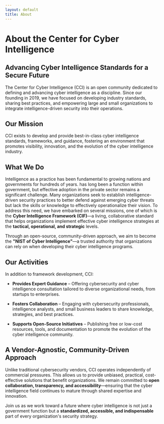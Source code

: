 ```yaml
---
layout: default
title: About
---
```


# About the Center for Cyber Intelligence

<div class="cyber-container">
  <h2>Advancing Cyber Intelligence Standards for a Secure Future</h2>

  <p>The Center for Cyber Intelligence (CCI) is an open community dedicated to defining and advancing cyber intelligence as a discipline. Since our founding in 2019, we have focused on developing industry standards, sharing best practices, and empowering large and small organizations to integrate intelligence-driven security into their operations.</p>
</div>

## Our Mission

CCI exists to develop and provide best-in-class cyber intelligence standards, frameworks, and guidance, fostering an environment that promotes visibility, innovation, and the evolution of the cyber intelligence industry.

## What We Do

Intelligence as a practice has been fundamental to growing nations and governments for hundreds of years. has long been a function within government, but effective adoption in the private sector remains a significant challenge. Many organizations seek to establish intelligence-driven security practices to better defend against emerging cyber threats but lack the skills or knowledge to effectively operationalize their vision. To address this need, we have embarked on several missions, one of which is the **Cyber Intelligence Framework (CIF)**—a living, collaborative standard that helps organizations implement effective cyber intelligence strategies at the **tactical, operational, and strategic** levels.

Through an open-source, community-driven approach, we aim to become the **"NIST of Cyber Intelligence"**—a trusted authority that organizations can rely on when developing their cyber intelligence programs.

## Our Activities

In addition to framework development, CCI:

* **Provides Expert Guidance** – Offering cybersecurity and cyber intelligence consultation tailored to diverse organizational needs, from startups to enterprises.

* **Fosters Collaboration** – Engaging with cybersecurity professionals, intelligence analysts, and small business leaders to share knowledge, strategies, and best practices.

* **Supports Open-Source Initiatives** – Publishing free or low-cost resources, tools, and documentation to promote the evolution of the cyber intelligence community.

## A Vendor-Agnostic, Community-Driven Approach

Unlike traditional cybersecurity vendors, CCI operates independently of commercial pressures. This allows us to provide unbiased, practical, cost-effective solutions that benefit organizations. We remain committed to **open collaboration, transparency, and accessibility**—ensuring that the cyber intelligence field continues to mature through shared expertise and innovation.

Join us as we work toward a future where cyber intelligence is not just a government function but a **standardized, accessible, and indispensable** part of every organization's security strategy.